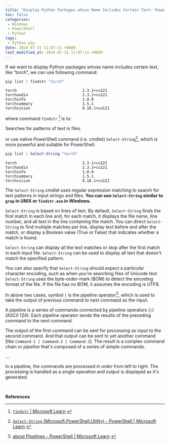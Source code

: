 ```yaml
---
title: "Display Python Packages whose Name Includes Certain Text: PowerShell commands `findstr`, `Select-String`, and pipeline operator `|`"
toc: false
categories:
 - Windows
 - PowerShell
 - Python
tags:
 - Python pip
date: 2024-07-31 11:07:11 +0800
last_modified_at: 2024-07-31 11:07:11 +0800
---
```


If we want to display Python packages whose name includes certain text, like “torch”, we can use following command:

```powershell
pip list | findstr "torch"
```

```
torch                             2.3.1+cu121
torchaudio                        2.3.1+cu121
torchinfo                         1.8.0
torchsummary                      1.5.1
torchvision                       0.18.1+cu121
```

where command `findstr`  [^1] is to:

<div class="quote--left" markdown="1">

Searches for patterns of text in files.

</div>

or use native PowerShell command (i.e. cmdlet) `Select-String`[^2], which is more powerful and suitable for PowerShell:

```powershell
pip list | Select-String "torch"
```

```
torch                             2.3.1+cu121
torchaudio                        2.3.1+cu121
torchinfo                         1.8.0
torchsummary                      1.5.1
torchvision                       0.18.1+cu121
```

<div class="quote--left" markdown="1">

The `Select-String` cmdlet uses regular expression matching to search for text patterns in input strings and files. **You can use `Select-String` similar to `grep` in UNIX or `findstr.exe` in Windows.**

`Select-String` is based on lines of text. By default, `Select-String` finds the first match in each line and, for each match, it displays the file name, line number, and all text in the line containing the match. You can direct `Select-String` to find multiple matches per line, display text before and after the match, or display a Boolean value (True or False) that indicates whether a match is found.

`Select-String` can display all the text matches or stop after the first match in each input file. `Select-String` can be used to display all text that doesn't match the specified pattern.

You can also specify that `Select-String` should expect a particular character encoding, such as when you're searching files of Unicode text. `Select-String` uses the byte-order-mark (BOM) to detect the encoding format of the file. If the file has no BOM, it assumes the encoding is UTF8.

</div>

In above two cases, symbol `|` is the pipeline operator[^3], which is used to take the output of previous command to next command as the input:

<div class="quote--left" markdown="1">

A pipeline is a series of commands connected by pipeline operators (`|`) (ASCII 124). Each pipeline operator sends the results of the preceding command to the next command.

The output of the first command can be sent for processing as input to the second command. And that output can be sent to yet another command [like `Command-1 | Command-2 | Command-3`]. The result is a complex command chain or *pipeline* that's composed of a series of simple commands.

...

In a pipeline, the commands are processed *in order* from left to right. The processing is handled as a single operation and output is displayed as it's generated.

</div>

<br>

**References**

[^1]: [`findstr` \| Microsoft Learn](https://learn.microsoft.com/en-us/windows-server/administration/windows-commands/findstr).
[^2]: [`Select-String` (Microsoft.PowerShell.Utility) - PowerShell \| Microsoft Learn](https://learn.microsoft.com/en-us/powershell/module/microsoft.powershell.utility/select-string?view=powershell-7.4).
[^3]: [about Pipelines - PowerShell \| Microsoft Learn](https://learn.microsoft.com/en-us/powershell/module/microsoft.powershell.core/about/about_pipelines?view=powershell-7.4).
